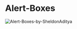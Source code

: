 # Alert-Boxes
![Alert-Boxes-by-SheldonAditya](https://github.com/sheldonaditya/Alert-Boxes/assets/107929311/1b44abfc-78a1-4261-9955-1878709960a3)
